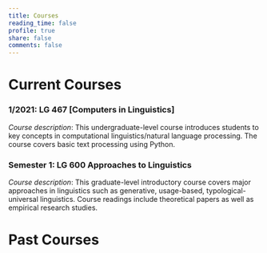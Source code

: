 ```yaml
---
title: Courses
reading_time: false
profile: true
share: false
comments: false
---
```


# Current Courses

### 1/2021: LG 467 [Computers in Linguistics] 
<!-- ({{< ref "courses/LG467/Sem_1_2021.md" >}}) -->

*Course description*: This undergraduate-level course introduces students to key concepts in computational linguistics/natural language processing. The course covers basic text processing using Python. 

### Semester 1: LG 600 Approaches to Linguistics
*Course description*: This graduate-level introductory course covers major approaches in linguistics such as generative, usage-based, typological-universal linguistics. Course readings include theoretical papers as well as empirical research studies.


# Past Courses
